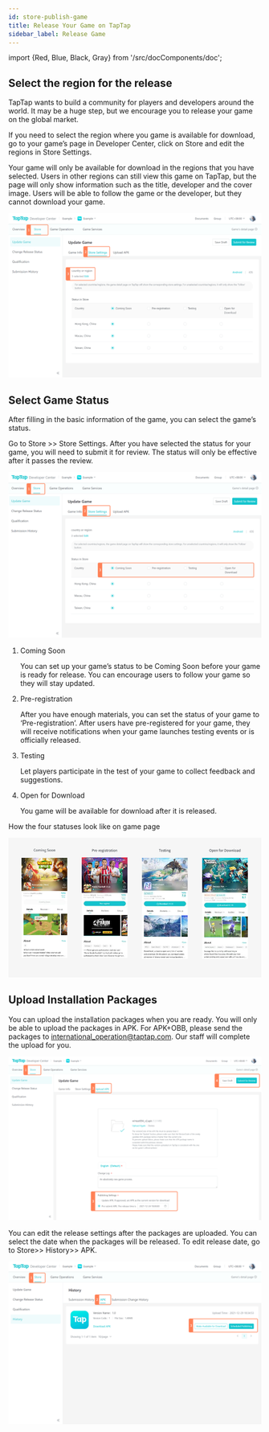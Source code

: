 ```yaml
---
id: store-publish-game
title: Release Your Game on TapTap 
sidebar_label: Release Game 
---
```


import {Red, Blue, Black, Gray} from '/src/docComponents/doc';

## Select the region for the release

TapTap wants to build a community for players and developers around the world. It may be a huge step, but we encourage you to release your game on the global market.

If you need to select the region where you game is available for download, go to your game’s page in Developer Center, click on <Blue>Store</Blue> and edit the regions in <Blue>Store Settings</Blue>. 

Your game will only be available for download in the regions that you have selected. Users in other regions can still view this game on TapTap, but the page will only show information such as the title, developer and the cover image. Users will be able to follow the game or the developer, but they cannot download your game.

![ ](/img/Release-game-1.png)

## Select Game Status

After filling in the basic information of the game, you can select the game’s status.

Go to <Blue>Store</Blue> >> <Blue>Store Settings</Blue>. After you have selected the status for your game, you will need to submit it for review. The status will only be effective after it passes the review. 

![ ](/img/Release-game-2.png)

1. Coming Soon

    You can set up your game’s status to be Coming Soon before your game is ready for release. You can encourage users to follow your game so they will stay updated.

2. Pre-registration

    After you have enough materials, you can set the status of your game to ‘Pre-registration’. After users have pre-registered for your game, they will receive notifications when your game launches testing events or is officially released.

3. Testing

    Let players participate in the test of your game to collect feedback and suggestions. 

4. Open for Download

    You game will be available for download after it is released.

How the four statuses look like on game page

![ ](/img/Release-game-3.png)

## Upload Installation Packages

You can upload the installation packages when you are ready. You will only be able to upload the packages in APK. For APK+OBB, please send the packages to [international_operation@taptap.com](mailto:international_operation@taptap.com). Our staff will complete the upload for you.

![ ](/img/Release-game-4.png)

You can edit the release settings after the packages are uploaded. You can select the date when the packages will be released. To edit release date, go to <Blue>Store</Blue>>> <Blue>History</Blue>>> <Blue>APK</Blue>.

![ ](/img/Release-game-5.png)
